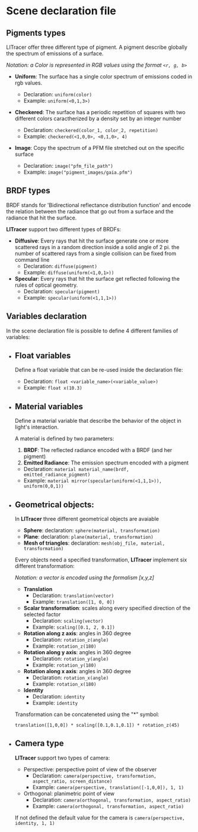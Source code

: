# Scene declaration file

## Pigments types
LITracer offer three different type of pigment. A pigment describe globally the spectrum of emissions of a surface.

*Notation: a Color is represented in RGB values using the format `<r, g, b>`*

 - **Uniform**: The surface has a single color spectrum of emissions coded in rgb values.
    - Declaration: `uniform(color)`
    - Example: `uniform(<0,1,3>)`

 - **Checkered**: The surface has a periodic repetition of squares with two different colors caractherized by a density set by an integer number
    - Declaration: `checkered(color_1, color_2, repetition)`
    - Example: `checkered(<1,0,0>, <0,1,0>, 4)`
 - **Image**: Copy the spectrum of a PFM file stretched out on the specific surface
    - Declaration: `image("pfm_file_path")`
    - Example: `image("pigment_images/gaia.pfm")`

## BRDF types
BRDF stands for 'Bidirectional reflectance distribution function' and encode the relation between the radiance that go out from a surface and the radiance that hit the surface.

**LITracer** support two different types of BRDFs:

- **Diffusive**: Every rays that hit the surface generate one or more scattered rays in a random direction inside a solid angle of 2 pi. the number of scattered rays from a single collision can be fixed from command line
   - Declaration: `diffuse(pigment)`
   - Example: `diffuse(uniform(<1,0,1>))`
- **Specular**: Every rays that hit the surface get reflected following the rules of optical geometry.
   - Declaration: `specular(pigment)`
   - Example: `specular(uniform(<1,1,1>))`

## Variables declaration
In the scene declaration file is possible to define 4 different families of variables:

- ## Float variables
   Define a float variable that can be re-used inside the declaration file:
   - Declaration: `float <variable_name>(<variable_value>)`
   - Example: `float x(10.3)`
     
- ## Material variables
   Define a material variable that describe the behavior of the object in light's interaction.

  A material is defined by two parameters:
   1. **BRDF**: The reflected radiance encoded with a BRDF (and her pigment)
   2. **Emitted Radiance**: The emission spectrum encoded with a pigment 
 
   - Declaration: `material material_name(brdf, emitted_radiance_pigment)`
   - Example: `material mirror(specular(uniform(<1,1,1>)), uniform(0,0,1))`
     
- ## Geometrical objects:
  In **LITracer** three different geometrical objects are avaiable
  - **Sphere**: declaration: `sphere(material, transformation)`
  - **Plane**: declaration: `plane(material, transformation)`
  - **Mesh of triangles**: declaration: `mesh(obj_file, material, transformation)`
   
  Every objects need a specified transformation, **LITracer** implement six different transformation:
 
  *Notation: a vector is encoded using the formalism [x,y,z]*
   - **Translation**
     - Declaration: `translation(vector)`
     - Example: `translation([1, 0, 0])`
   - **Scalar transformation**: scales along every specified direction of the selected factor 
     - Declaration: `scaling(vector)`
     - Example: `scaling([0.1, 2, 0.1])`
   - **Rotation along z axis**: angles in 360 degree
     - Declaration: `rotation_z(angle)`
     - Example: `rotation_z(180)`
   - **Rotation along y axis**: angles in 360 degree
     - Declaration: `rotation_y(angle)`
     - Example: `rotation_y(180)`
   - **Rotation along x axis**: angles in 360 degree
     - Declaration: `rotation_x(angle)`
     - Example: `rotation_x(180)`
   - **Identity**
     - Declaration: `identity`
     - Example: `identity`
   
  Transformation can be concateneted using the "*" symbol:
 
  `translation([1,0,0]) * scaling([0.1,0.1,0.1]) * rotation_z(45)`
 
    
- ## Camera type
  **LITracer** support two types of camera:
  - Perspective: perspective point of view of the observer
    - Declaration: `camera(perspective, transformation, aspect_ratio, screen_distance)` 
    - Example: `camera(perspective, translation([-1,0,0]), 1, 1)`
  - Orthogonal: planimetric point of view
    - Declaration: `camera(orthogonal, transformation, aspect_ratio)` 
    - Example: `camera(orthogonal, transformation, aspect_ratio)`
   
  If not defined the default value for the camera is `camera(perspective, identity, 1, 1)` 

